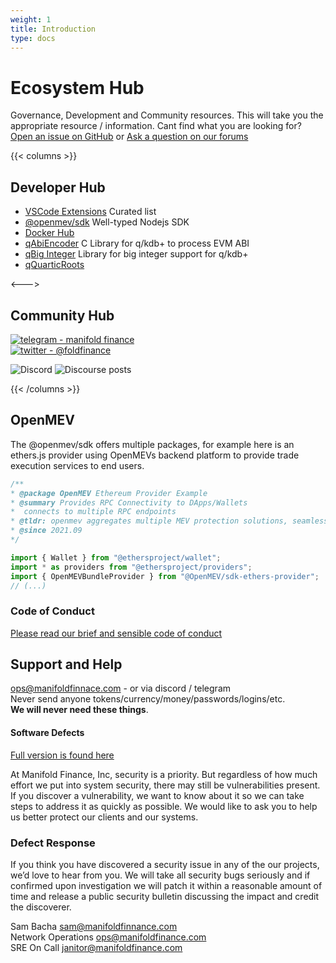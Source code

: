 ```yaml
---
weight: 1
title: Introduction
type: docs
---
```


# Ecosystem Hub

Governance, Development and Community resources. This will take you the appropriate resource / information. Cant find what you are looking for? [Open an issue on GitHub](https://github.com/manifoldfinance/hub/issues) or [Ask a question on our forums](https://forums.manifoldfinance.com) 

{{< columns >}}
## Developer Hub

- [VSCode Extensions](https://github.com/manifoldfinance/vscode-recommendations) Curated list
- [@openmev/sdk](https://github.com/manifoldfinance/openmev-sdk) Well-typed Nodejs SDK
- [Docker Hub](https://github.com/openmev/docker-hub)
- [qAbiEncoder](https://github.com/manifoldfinance/qAbiEncode) C Library for q/kdb+ to process EVM ABI
- [qBig Integer](https://github.com/manifoldfinance/qBigInt) Library for big integer support for q/kdb+
- [qQuarticRoots](https://github.com/manifoldfinance/qQuarticRoots)

<--->

## Community Hub

[![telegram - manifold finance](https://img.shields.io/badge/telegram-manifold_finance-blue?logo=telegram&logoColor=white)](https://t.me/manifoldfinance)  <br />
[![twitter - @foldfinance](https://img.shields.io/static/v1?label=twitter&message=%40foldfinance&color=blue&logo=twitter&logoColor=white)](https://twitter.com/foldfinance) <br />

![Discord](https://img.shields.io/discord/833691260472393729?color=%237289DA&label=Manifold%20Community&logo=discord)
![Discourse posts](https://img.shields.io/discourse/posts?label=Community%20Forums&logo=discourse&server=https%3A%2F%2Fforums.manifoldfinance.com)

{{< /columns >}}


## OpenMEV 

The @openmev/sdk offers multiple packages, for example here is an ethers.js provider
using OpenMEVs backend platform to provide trade execution services to end users.

```typescript
/**
* @package OpenMEV Ethereum Provider Example
* @summary Provides RPC Connectivity to DApps/Wallets
*  connects to multiple RPC endpoints
* @tldr: openmev aggregates multiple MEV protection solutions, seamlessly.
* @since 2021.09
*/

import { Wallet } from "@ethersproject/wallet";
import * as providers from "@ethersproject/providers";
import { OpenMEVBundleProvider } from "@OpenMEV/sdk-ethers-provider";
// (...)
```

### Code of Conduct

[Please read our brief and sensible code of conduct](https://github.com/manifoldfinance/.github/blob/master/CODE_OF_CONDUCT.md)

## Support and Help

<ops@manifoldfinnace.com> - or via discord / telegram  <br />
Never send anyone tokens/currency/money/passwords/logins/etc.   <br />
**We will never need these things**.


#### Software Defects

[Full version is found here](https://github.com/manifoldfinance/.github/blob/master/SECURITY.adoc)

At Manifold Finance, Inc, security is a priority. But regardless of
how much effort we put into system security, there may still be
vulnerabilities present. If you discover a vulnerability, we want to
know about it so we can take steps to address it as quickly as possible.
We would like to ask you to help us better protect our clients and our
systems.

### Defect Response

If you think you have discovered a security issue in any of the
our projects, we’d love to hear from you. We will take all
security bugs seriously and if confirmed upon investigation we will
patch it within a reasonable amount of time and release a public
security bulletin discussing the impact and credit the discoverer.

Sam Bacha <sam@manifoldfinnance.com>  <br />
Network Operations <ops@manifoldfinance.com>  <br />
SRE On Call <janitor@manifoldfinance.com>  <br />
